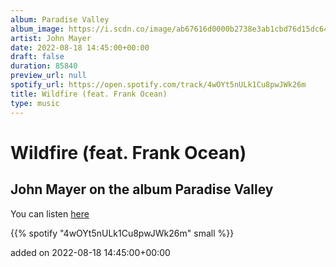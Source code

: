 ```yaml
---
album: Paradise Valley
album_image: https://i.scdn.co/image/ab67616d0000b2738e3ab1cbd76d15dc64450a13
artist: John Mayer
date: 2022-08-18 14:45:00+00:00
draft: false
duration: 85840
preview_url: null
spotify_url: https://open.spotify.com/track/4wOYt5nULk1Cu8pwJWk26m
title: Wildfire (feat. Frank Ocean)
type: music
---
```



# Wildfire (feat. Frank Ocean)

## John Mayer on the album Paradise Valley

You can listen [here](https://open.spotify.com/track/4wOYt5nULk1Cu8pwJWk26m)

{{% spotify "4wOYt5nULk1Cu8pwJWk26m" small %}}

added on 2022-08-18 14:45:00+00:00